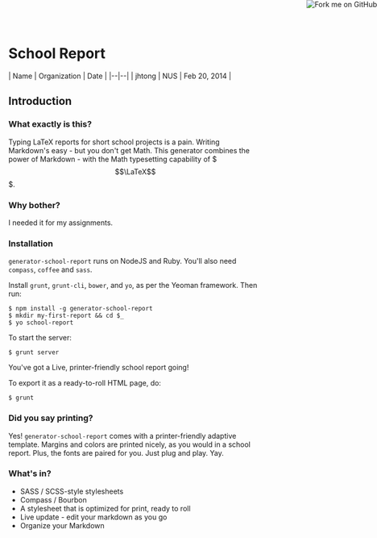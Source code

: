 <a href="https://github.com/myrtleTree33/generator-school-report"><img style="position: absolute; top: 0; right: 0; border: 0;" src="https://github-camo.global.ssl.fastly.net/365986a132ccd6a44c23a9169022c0b5c890c387/68747470733a2f2f73332e616d617a6f6e6177732e636f6d2f6769746875622f726962626f6e732f666f726b6d655f72696768745f7265645f6161303030302e706e67" alt="Fork me on GitHub" data-canonical-src="https://s3.amazonaws.com/github/ribbons/forkme_right_red_aa0000.png"></a>

# School Report

| Name | Organization | Date | 
|--|--|
| jhtong | NUS | Feb 20, 2014 |

## Introduction

### What exactly is this?

Typing LaTeX reports for short school projects is a pain.  Writing Markdown's easy - but you don't get Math.  This generator combines the power of Markdown - with the Math typesetting capability of $$$\LaTeX$$$.

### Why bother?

I needed it for my assignments.

### Installation

`generator-school-report` runs on NodeJS and Ruby.  You'll also need `compass`, `coffee` and `sass`.

Install `grunt`, `grunt-cli`, `bower`, and `yo`, as per the Yeoman framework.  Then run:

	$ npm install -g generator-school-report
	$ mkdir my-first-report && cd $_
	$ yo school-report

To start the server:

	$ grunt server

You've got a Live, printer-friendly school report going!

To export it as a ready-to-roll HTML page, do:

	$ grunt


### Did you say printing?

Yes!  `generator-school-report` comes with a printer-friendly adaptive template.  Margins and colors are printed nicely, as you would in a school report.  Plus, the fonts are paired for you.  Just plug and play.  Yay.


### What's in?

- SASS / SCSS-style stylesheets
- Compass / Bourbon
- A stylesheet that is optimized for print, ready to roll
- Live update - edit your markdown as you go
- Organize your Markdown 

